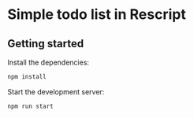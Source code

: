 # Simple todo list in Rescript

## Getting started

Install the dependencies:

```sh
npm install
```

Start the development server:

```sh
npm run start
```
